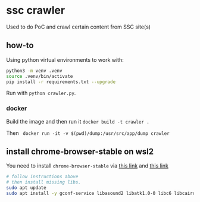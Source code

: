 # ssc crawler

Used to do PoC and crawl certain content from SSC site(s)

## how-to

Using python virtual environments to work with:

```bash
python3 -m venv .venv
source .venv/bin/activate
pip install -r requirements.txt --upgrade
```

Run with `python crawler.py`. 

### docker

Build the image and then run it `docker build -t crawler .`

Then ` docker run -it -v $(pwd)/dump:/usr/src/app/dump crawler` 

## install chrome-browser-stable on wsl2

You need to install `chrome-browser-stable` via [this link](https://learn.microsoft.com/en-us/windows/wsl/tutorials/gui-apps#install-google-chrome-for-linux) and [this link](https://github.com/puppeteer/puppeteer/blob/main/docs/troubleshooting.md#running-puppeteer-on-wsl-windows-subsystem-for-linux)

```bash
# follow instructions above
# then install missing libs.
sudo apt update
sudo apt install -y gconf-service libasound2 libatk1.0-0 libc6 libcairo2 libcups2 libdbus-1-3 libexpat1 libfontconfig1 libgcc1 libgconf-2-4 libgdk-pixbuf2.0-0 libglib2.0-0 libgtk-3-0 libnspr4 libpango-1.0-0 libpangocairo-1.0-0 libstdc++6 libx11-6 libx11-xcb1 libxcb1 libxcomposite1 libxcursor1 libxdamage1 libxext6 libxfixes3 libxi6 libxrandr2 libxrender1 libxss1 libxtst6 ca-certificates fonts-liberation libappindicator1 libnss3 lsb-release xdg-utils wget
```